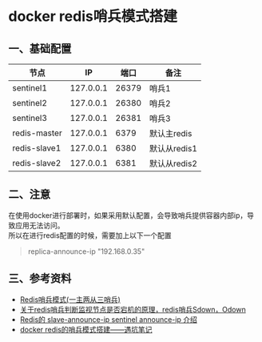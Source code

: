 # docker redis哨兵模式搭建  

## 一、基础配置  
|节点|IP|端口|备注|
|----|----|----|----|
| sentinel1 | 127.0.0.1 | 26379 | 哨兵1 |  
| sentinel2 | 127.0.0.1 | 26380 | 哨兵2 | 
| sentinel3 | 127.0.0.1 | 26381 | 哨兵3 | 
| redis-master | 127.0.0.1 | 6379 | 默认主redis | 
| redis-slave1 | 127.0.0.1 | 6380 | 默认从redis1 | 
| redis-slave2 | 127.0.0.1 | 6381 | 默认从redis2 |   

## 二、注意  
在使用docker进行部署时，如果采用默认配置，会导致哨兵提供容器内部ip，导致应用无法访问。  
所以在进行redis配置的时候，需要加上以下一个配置  
> replica-announce-ip "192.168.0.35"  

## 三、参考资料  
- [Redis哨兵模式(一主两从三哨兵)](https://blog.csdn.net/qq_36120342/article/details/118897643)  
- [关于redis哨兵判断监视节点是否宕机的原理，redis哨兵Sdown，Odown](https://blog.csdn.net/weixin_30329623/article/details/95551492)  
- [Redis的 slave-announce-ip sentinel announce-ip 介绍](https://www.jianshu.com/p/b9e2f39f191f)
- [docker redis的哨兵模式搭建——遇坑笔记](https://blog.csdn.net/a1076067274/article/details/109263303)